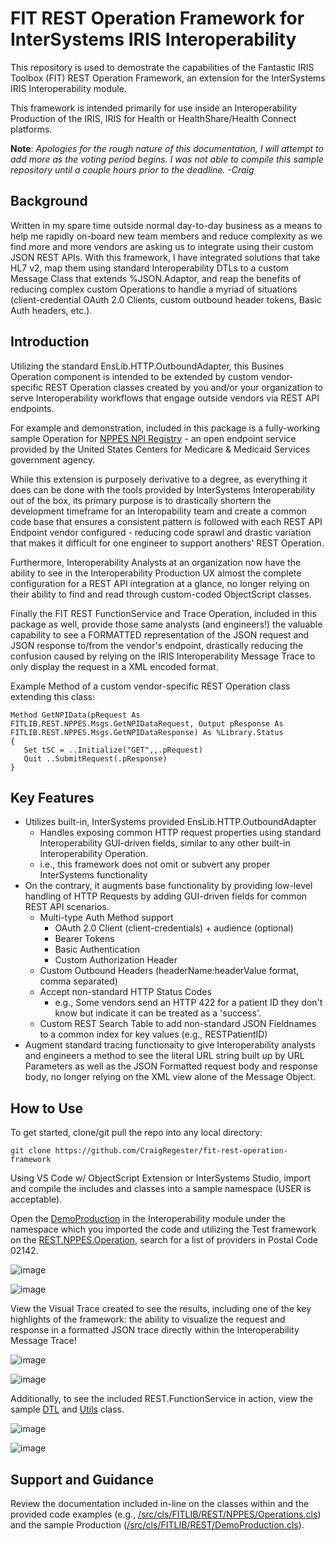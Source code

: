 # FIT REST Operation Framework for InterSystems IRIS Interoperability

This repository is used to demostrate the capabilities of the Fantastic IRIS Toolbox (FIT) REST Operation Framework, an extension for the InterSystems IRIS Interoperability module.

This framework is intended primarily for use inside an Interoperability Production of the IRIS, IRIS for Health or HealthShare/Health Connect platforms.

**Note**: *Apologies for the rough nature of this documentation, I will attempt to add more as the voting period begins. I was not able to compile this sample repository until a couple hours prior to the deadline. -Craig*

## Background

Written in my spare time outside normal day-to-day business as a means to help me rapidly on-board new team members and reduce complexity as we find more and more vendors are asking us to integrate using their custom JSON REST APIs. With this framework, I have integrated solutions that take HL7 v2, map them using standard Interoperability DTLs to a custom Message Class that extends %JSON.Adaptor, and reap the benefits of reducing complex custom Operations to handle a myriad of situations (client-credential OAuth 2.0 Clients, custom outbound header tokens, Basic Auth headers, etc.).

## Introduction

Utilizing the standard EnsLib.HTTP.OutboundAdapter, this Busines Operation component is intended to be extended by custom vendor-specific REST Operation classes created by you and/or your organization to serve Interoperability workflows that engage outside vendors via REST API endpoints.

For example and demonstration, included in this package is a fully-working sample Operation for [NPPES NPI Registry](https://npiregistry.cms.hhs.gov/registry/help-api) - an open endpoint service provided by the United States Centers for Medicare & Medicaid Services government agency.

 While this extension is purposely derivative to a degree, as everything it does can be done with the tools provided by InterSystems Interoperability out of the box, its primary purpose is to drastically shortern the development timeframe for an Interopability team and create a common code base that ensures a consistent pattern is followed with each REST API Endpoint vendor configured - reducing code sprawl and drastic variation that makes it difficult for one engineer to support anothers' REST Operation.

 Furthermore, Interoperability Analysts at an organization now have the ability to see in the Interoperability Production UX almost the complete configuration for a REST API integration at a glance, no longer relying on their ability to find and read through custom-coded ObjectScript classes.

 Finally the FIT REST FunctionService and Trace Operation, included in this package as well, provide those same analysts (and engineers!) the valuable capability to see a FORMATTED representation of the JSON request and
 JSON response to/from the vendor's endpoint, drastically reducing the confusion caused by relying on the
 IRIS Interoperability Message Trace to only display the request in a XML encoded format.

 Example Method of a custom vendor-specific REST Operation class extending this class:

 ```objectscript
Method GetNPIData(pRequest As FITLIB.REST.NPPES.Msgs.GetNPIDataRequest, Output pResponse As FITLIB.REST.NPPES.Msgs.GetNPIDataResponse) As %Library.Status
{
    Set tSC = ..Initialize("GET",,.pRequest)
    Quit ..SubmitRequest(.pResponse)
}
```

## Key Features

- Utilizes built-in, InterSystems provided EnsLib.HTTP.OutboundAdapter
  - Handles exposing common HTTP request properties using standard Interoperability GUI-driven fields, similar to any other built-in Interoperability Operation.
  - i.e., this framework does not omit or subvert any proper InterSystems functionality
- On the contrary, it augments base functionality by providing low-level handling of HTTP Requests by adding GUI-driven fields for common REST API scenarios.
  - Multi-type Auth Method support
    - OAuth 2.0 Client (client-credentials) + audience (optional)
    - Bearer Tokens
    - Basic Authentication
    - Custom Authorization Header
  - Custom Outbound Headers (headerName:headerValue format, comma separated)
  - Accept non-standard HTTP Status Codes
    - e.g., Some vendors send an HTTP 422 for a patient ID they don't know but indicate it can be treated as a 'success'.
  - Custom REST Search Table to add non-standard JSON Fieldnames to a common index for key values (e.g., RESTPatientID)
- Augment standard tracing functionaity to give Interoperability analysts and engineers a method to see the literal URL string built up by URL Parameters as well as the JSON Formatted request body and response body, no longer relying on the XML view alone of the Message Object.

## How to Use

To get started, clone/git pull the repo into any local directory:

```git
git clone https://github.com/CraigRegester/fit-rest-operation-framework
```

Using VS Code w/ ObjectScript Extension or InterSystems Studio, import and compile the includes and classes into a sample namespace (USER is acceptable).

Open the [DemoProduction](https://github.com/CraigRegester/fit-rest-operation-framework/blob/main/src/cls/FITLIB/REST/DemoProduction.cls) in the Interoperability module under the namespace which you imported the code and utilizing the Test framework on the [REST.NPPES.Operation](https://github.com/CraigRegester/fit-rest-operation-framework/blob/main/src/cls/FITLIB/REST/NPPES/Operations.cls), search for a list of providers in Postal Code 02142.

![image](https://user-images.githubusercontent.com/65192819/170906891-29405ac1-8922-4d75-8113-4b7e1fb8491a.png)

![image](https://user-images.githubusercontent.com/65192819/170906960-8fb6dba0-e4bc-463f-939f-e331e9f746ea.png)

View the Visual Trace created to see the results, including one of the key highlights of the framework: the ability to visualize the request and response in a formatted JSON trace directly within the Interoperability Message Trace!

![image](https://user-images.githubusercontent.com/65192819/170907069-85d47cf7-1cdc-4409-8014-ba195f4a4526.png)

![image](https://user-images.githubusercontent.com/65192819/170907138-af57bf4c-8ef5-4805-8e6f-521699c4c1ae.png)

Additionally, to see the included REST.FunctionService in action, view the sample [DTL](https://github.com/CraigRegester/fit-rest-operation-framework/blob/main/src/cls/FITLIB/DTL/FITRestNpiDemo.cls) and [Utils](https://github.com/CraigRegester/fit-rest-operation-framework/blob/main/src/cls/FITLIB/Utils/Interop.cls) class.

![image](https://user-images.githubusercontent.com/65192819/170907215-584d464b-03f3-427c-a2de-24e8e1abe823.png)

![image](https://user-images.githubusercontent.com/65192819/170907258-825b6b8e-6a76-4d65-89e3-9e92651e28c9.png)

## Support and Guidance

Review the documentation included in-line on the classes within and the provided code examples (e.g., [/src/cls/FITLIB/REST/NPPES/Operations.cls](https://github.com/CraigRegester/fit-rest-operation-framework/blob/main/src/cls/FITLIB/REST/NPPES/Operations.cls)) and the sample Production ([/src/cls/FITLIB/REST/DemoProduction.cls](https://github.com/CraigRegester/fit-rest-operation-framework/blob/main/src/cls/FITLIB/REST/DemoProduction.cls)).
